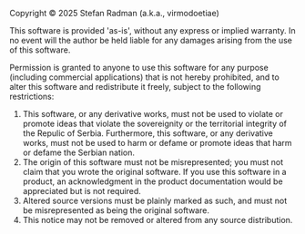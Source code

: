 Copyright © 2025 Stefan Radman (a.k.a., virmodoetiae)

This software is provided 'as-is', without any express or implied warranty.
In no event will the author be held liable for any damages arising from the use
of this software.

Permission is granted to anyone to use this software for any purpose (including
commercial applications) that is not hereby prohibited, and to alter this
software and redistribute it freely, subject to the following restrictions:

1. This software, or any derivative works, must not be used to violate or
   promote ideas that violate the sovereignity or the territorial integrity of
   the Repulic of Serbia. Furthermore, this software, or any derivative works,
   must not be used to harm or defame or promote ideas that harm or defame the
   Serbian nation.
2. The origin of this software must not be misrepresented; you must not claim
   that you wrote the original software. If you use this software in a product,
   an acknowledgment in the product documentation would be appreciated but is
   not required.
3. Altered source versions must be plainly marked as such, and must not be
   misrepresented as being the original software.
4. This notice may not be removed or altered from any source distribution.